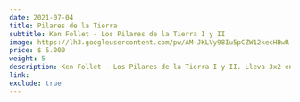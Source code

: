 ```yaml
---
date: 2021-07-04
title: Pilares de la Tierra
subtitle: Ken Follet - Los Pilares de la Tierra I y II
image: https://lh3.googleusercontent.com/pw/AM-JKLVy98Iu5pCZW12kecHBwR-YsErQ6903QTLylL7WHz_3sW6qzqhQ2a3-l3CXWaLZ1sw9-emYSYKRrCcvg3DTrt0Y-w8gZEfdBmgrcEhxdf8raPkdFLU-qm-kOfxPMst7ItGkjgKgchWb0obp5sS5gxqMYw=w667-h621-no?authuser=0
price: $ 5.000
weight: 5
description: Ken Follet - Los Pilares de la Tierra I y II. Lleva 3x2 en todos los libros
link: 
exclude: true
---
```

